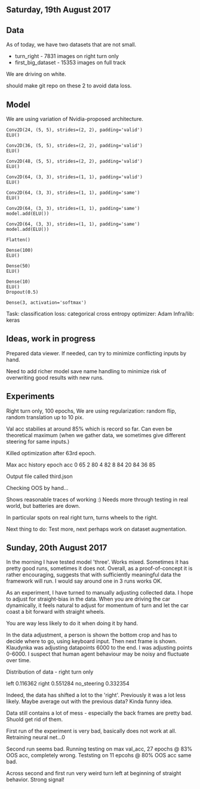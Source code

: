 Saturday, 19th August 2017
------------------------

## Data

As of today, we have two datasets that are not small.

- turn_right - 7831 images on right turn only
- first_big_dataset - 15353 images on full track

We are driving on white.

should make git repo on these 2 to avoid data loss.


## Model
We are using variation of Nvidia-proposed architecture.

    Conv2D(24, (5, 5), strides=(2, 2), padding='valid')
    ELU()

    Conv2D(36, (5, 5), strides=(2, 2), padding='valid')
    ELU()

    Conv2D(48, (5, 5), strides=(2, 2), padding='valid')
    ELU()

    Conv2D(64, (3, 3), strides=(1, 1), padding='valid')
    ELU()

    Conv2D(64, (3, 3), strides=(1, 1), padding='same')
    ELU()

    Conv2D(64, (3, 3), strides=(1, 1), padding='same')
    model.add(ELU())

    Conv2D(64, (3, 3), strides=(1, 1), padding='same')
    model.add(ELU())

    Flatten()

    Dense(100)
    ELU()

    Dense(50)
    ELU()

    Dense(10)
    ELU()
    Dropout(0.5)

    Dense(3, activation='softmax')


Task: classification
loss: categorical cross entropy
optimizer: Adam
Infra/lib: keras



## Ideas, work in progress

Prepared data viewer. If needed, can try to minimize conflicting inputs
by hand.

Need to add richer model save name handling to minimize risk of
overwriting good results with new runs.



## Experiments

Right turn only, 100 epochs,
We are using regularization: random flip, random translation up to 10 pix.

Val acc stabilies at around 85% which is record so far.
Can even be theoretical maximum (when we gather data, we sometimes give
different steering for same inputs.)

Killed optimization after 63rd epoch.

Max acc history
epoch acc
0 65
2 80
4 82
8 84
20 84
36 85


Output file called third.json

Checking OOS by hand...

Shows reasonable traces of working :)
Needs more through testing in real world, but batteries are down.

In particular spots on real right turn, turns wheels to the right.

Next thing to do: Test more, next perhaps work on dataset augmentation.



Sunday, 20th August 2017
------------------------

In the morning I have tested model 'three'.
Works mixed. Sometimes it has pretty good runs, sometimes it does not.
Overall, as a proof-of-concept it is rather encouraging, suggests
that with sufficiently meaningful data the framework will run.
I would say around one in 3 runs works OK.


As an experiment, I have turned to manually adjusting  collected data.
I hope to adjust for straight-bias in the data.
When you are driving the car dynamically, it feels natural to adjust
for momentum of turn and let the car coast a bit forward with straight wheels.

You are way less likely to do it when doing it by hand.

In the data adjustment, a person is shown the bottom crop and has to decide
 where to go, using keyboard input. Then next frame is shown.
Klaudynka was adjusting datapoints 6000 to the end. I was adjusting
points 0-6000. I suspect that human agent behaviour may be noisy and
fluctuate over time.

Distribution of data - right turn only

left           0.116362
right          0.551284
no_steering    0.332354

Indeed, the data has shifted a lot to the 'right'. Previously it was a lot less
likely. Maybe average out with the previous data? Kinda funny idea.

Data still contains a lot of mess - especially the back frames are pretty bad.
Shuold get rid of them.


First run of the experiment is very bad, basically does not work at all.
Retraining neural net...0

Second run seems bad. Running testing on max val_acc, 27 epochs @ 83% OOS acc,
completely wrong.
Teststing on 11 epcohs @ 80% OOS acc same bad.

Across second and first run very weird turn left at beginning of straight
behavior. Strong signal!

